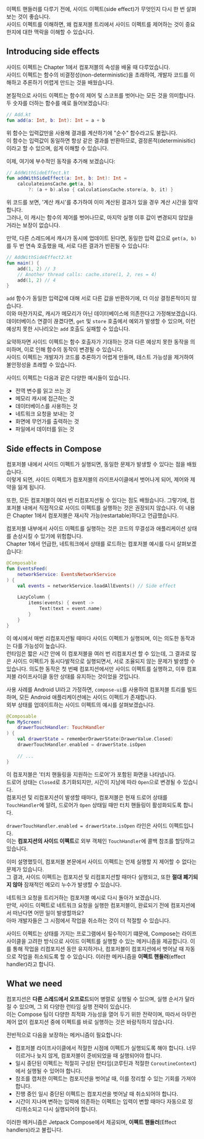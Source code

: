이펙트 핸들러를 다루기 전에, 사이드 이펙트(side effect)가 무엇인지 다시 한 번 살펴보는 것이 좋습니다.  
사이드 이펙트를 이해하면, 왜 컴포저블 트리에서 사이드 이펙트를 제어하는 것이 중요한지에 대한 맥락을 이해할 수 있습니다.

## Introducing side effects

사이드 이펙트는 Chapter 1에서 컴포저블의 속성을 배울 때 다루었습니다.  
사이드 이펙트는 함수의 비결정성(non-deterministic)을 초래하여, 개발자 코드를 이해하고 추론하기 어렵게 만드는 것을 배웠습니다.

본질적으로 사이드 이펙트는 함수의 제어 및 스코프를 벗어나는 모든 것을 의미합니다.  
두 숫자를 더하는 함수를 예로 들어보겠습니다:

```kotlin
// Add.kt
fun add(a: Int, b: Int): Int = a + b
```

위 함수는 입력값만을 사용해 결과를 계산하기에 "순수" 함수라고도 불립니다.  
이 함수는 입력값이 동일하면 항상 같은 결과를 반환하므로, 결정론적(determinisitic)이라고 할 수 있으며, 쉽게 이해할 수 있습니다.

이제, 여기에 부수적인 동작을 추가해 보겠습니다:

```kotlin
// AddWithSideEffect.kt
fun addWithSideEffect(a: Int, b: Int): Int =
    calculateionsCache.get(a, b)
        ?: (a + b).also { calculationsCache.store(a, b, it) }
```

위 코드를 보면, '계산 캐시'를 추가하여 이미 계산된 결과가 있을 경우 계산 시간을 절약합니다.  
그러나, 이 캐시는 함수의 제어를 벗어나므로, 마지막 실행 이후 값이 변경되지 않았을 거라는 보장이 없습니다.

만약, 다른 스레드에서 캐시가 동시에 업데이트 된다면, 동일한 입력 값으로 `get(a, b)`를 두 번 연속 호출했을 때, 서로 다른 결과가 반횐될 수 있습니다:

```kotlin
// AddWithSideEffect2.kt
fun main() {
    add(1, 2) // 3
    // Another thread calls: cache.store(1, 2, res = 4)
    add(1, 2) // 4
}
```

`add` 함수가 동일한 입력값에 대해 서로 다른 값을 반환하기에, 더 이상 결정론적이지 않습니다.  
이와 마찬가지로, 캐시가 메모리가 아닌 데이터베이스에 의존한다고 가정해보겠습니다.  
데이터베이스 연결이 끊겼다면, `get` 및 `store` 호출에서 예외가 발생할 수 있으며, 이런 예상치 못한 시나리오는 `add` 호출도 실패할 수 있습니다.

요약하자면 사이드 이펙트는 함수 호출자가 기대하는 것과 다른 예상치 못한 동작을 의미하며, 이로 인해 함수의 동작이 변경될 수 있습니다.  
사이드 이펙트는 개발자가 코드를 추론하기 어렵게 만들며, 테스트 가능성을 제거하여 불안정성을 초래할 수 있습니다.

사이드 이펙트는 다음과 같은 다양한 예시들이 있습니다.

- 전역 변수를 읽고 쓰는 것
- 메모리 캐시에 접근하는 것
- 데이터베이스를 사용하는 것
- 네트워크 요청을 보내는 것
- 화면에 무언가를 출력하는 것
- 파일에서 데이터를 읽는 것

## Side effects in Compose

컴포저블 내에서 사이드 이펙트가 실행되면, 동일한 문제가 발생할 수 있다는 점을 배웠습니다.  
이렇게 되면, 사이드 이펙트가 컴포저블의 라이프사이클에서 벗어나게 되어, 제어와 제약을 잃게 됩니다.

또한, 모든 컴포저블이 여러 번 리컴포지션될 수 있다는 점도 배웠습니다. 그렇기에, 컴포저블 내에서 직접적으로 사이드 이펙트를 실행하는 것은 권장되지 않습니다.
이 내용은 Chapter 1에서 컴포저블은 재시작 가능(restartable)하다고 언급했습니다.

컴포저블 내부에서 사이드 이펙트를 실행하는 것은 코드의 무결성과 애플리케이션 상태를 손상시킬 수 있기에 위험합니다.  
Chapter 1에서 언급한, 네트워크에서 상태를 로드하는 컴포저블 예시를 다시 살펴보겠습니다:

```kotlin
@Composable
fun EventsFeed(
    networkService: EventsNetworkService
) {
    val events = networkService.loadAllEvents() // Side effect
    
    LazyColumn {
        items(events) { event ->
            Text(text = event.name)
        }
    }
}
```

이 예시에서 매번 리컴포지션될 때마다 사이드 이펙트가 실행되며, 이는 의도한 동작과는 다를 가능성이 높습니다.  
런타임은 짧은 시간 안에 이 컴포저블을 여러 번 리컴포지션 할 수 있는데, 그 결과로 많은 사이드 이펙트가 동시다발적으로 실행되면서, 서로 조율되지 않는 문제가 발생할 수 있습니다.
의도한 동작은 첫 번째 컴포지션에서만 사이드 이펙트를 실행하고, 이후 컴포저블 라이프사이클 동안 상태를 유지하는 것이었을 것입니다.

사용 사례를 Android UI라고 가정하면, `compose-ui`를 사용하여 컴포저블 트리를 빌드하며, 모든 Android 애플리케이션에는 사이드 이펙트가 존재합니다.  
외부 상태를 업데이트하는 사이드 이펙트의 예시를 살펴보겠습니다.

```kotlin
@Composable
fun MyScreen(
    drawerTouchHandler: TouchHandler
) {
    val drawerState = rememberDrawerState(DrawerValue.Closed)
    drawerTouchHandler.enabled = drawerState.isOpen
    
    // ...
}
```

이 컴포저블은 '터치 핸들링을 지원하는 드로어'가 포함된 화면을 나타냅니다.  
드로어 상태는 `Closed`로 초기화되지만, 시간이 지남에 따라 `Open`으로 변경될 수 있습니다.  
컴포지션 및 리컴포지션이 발생할 때마다, 컴포저블은 현재 드로어 상태를 `TouchHandler`에 알려, 드로어가 `Open` 상태일 때만 터치 핸들링이 활성화되도록 합니다.

`drawerTouchHandler.enabled = drawerState.isOpen` 라인은 사이드 이펙트입니다.  
이는 **컴포지션의 사이드 이펙트**로 외부 객체인 `TouchHandler`에 콜백 참조를 할당하고 있습니다.

이미 설명했듯이, 컴포저블 본문에서 사이드 이펙트는 언제 실행할 지 제어할 수 없다는 문제가 있습니다.  
그 결과, 사이드 이펙트는 컴포지션 및 리컴포지션할 때마다 실행되고, 또한 **절대 폐기되지 않아** 잠재적인 메모리 누수가 발생할 수 있습니다.

네트워크 요청을 트리거하는 컴포저블 예시로 다시 돌아가 보겠습니다.  
만약, 사이드 이펙트로 네트워크 요청을 실행한 컴포저블이, 완료되기 전에 컴포지션에서 떠난다면 어떤 일이 발생할까요?  
아마 개발자들은 그 시점에서 작업을 취소하는 것이 더 적절할 수 있습니다.

사이드 이펙트는 상태를 가지는 프로그램에서 필수적이기 떄문에, Compose는 라이프사이클을 고려한 방식으로 사이드 이펙트를 실행할 수 있는 메커니즘을 제공합니다.
이를 통해 작업을 리컴포지션 동안 유지하거나, 컴포저블이 컴포지션에서 벗어날 때 자동으로 작업을 취소되도록 할 수 있습니다. 
이러한 메커니즘을 **이펙트 핸들러**(effect handler)라고 합니다.

## What we need

컴포지션은 **다른 스레드에서 오프로드**되어 병렬로 실행될 수 있으며, 실행 순서가 달라질 수 있으며, 그 외 다양한 런타임 실행 전략이 있습니다.  
이는 Compose 팀이 다양한 최적화 가능성을 열어 두기 위한 전략이며, 따라서 아무런 제어 없이 컴포지션 중에 이펙트를 바로 실행하는 것은 바람직하지 않습니다. 

전반적으로 다음을 보장하는 메커니즘이 필요합니다:

- 컴포저블 라이프사이클에서 적절한 시점에 이펙트가 실행되도록 해야 합니다. 너무 이르거나 늦지 않게, 컴포저블이 준비되었을 때 실행되어야 합니다.
- 일시 중단된 이펙트는 적절히 구성된 런타임(코루틴과 적절한 `CoroutineContext`)에서 실행될 수 있어야 합니다.
- 참조를 캡처한 이펙트는 컴포지션을 벗어날 때, 이를 정리할 수 있는 기회를 가져야 합니다.
- 진행 중인 일시 중단된 이펙트는 컴포지션을 벗어날 때 취소되어야 합니다.
- 시간이 지나며 변하는 입력에 의존하는 이펙트는 입력이 변할 때마다 자동으로 정리/취소되고 다시 실행되어야 합니다.

이러한 메커니즘은 Jetpack Compose에서 제공되며, **이펙트 핸들러**(Effect handlers)라고 불립니다.